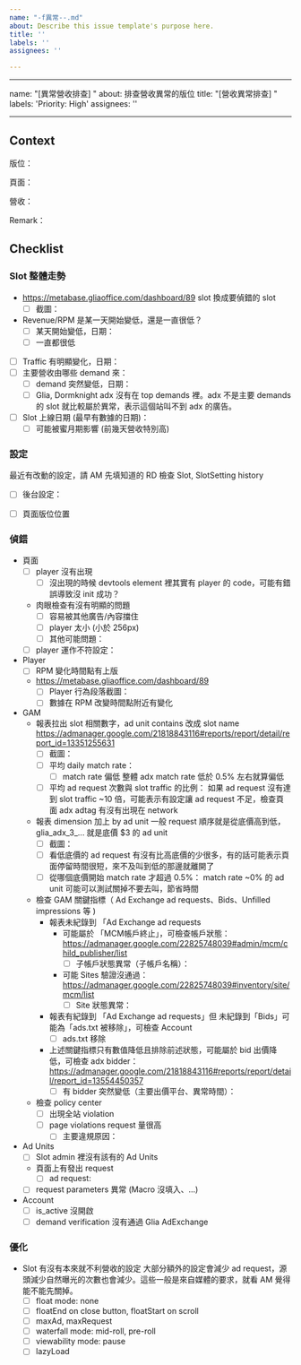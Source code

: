 ```yaml
---
name: "-f異常--.md"
about: Describe this issue template's purpose here.
title: ''
labels: ''
assignees: ''

---
```


---
name: "[異常營收排查] "
about: 排查營收異常的版位
title: "[營收異常排查] "
labels: 'Priority: High'
assignees: ''

---

## Context
版位：

頁面：

營收：

Remark：

## Checklist
### Slot 整體走勢
- https://metabase.gliaoffice.com/dashboard/89
slot 換成要偵錯的 slot
  - [ ] 截圖：
- Revenue/RPM 是某一天開始變低，還是一直很低？
  - [ ] 某天開始變低，日期：
  - [ ] 一直都很低
- [ ] Traffic 有明顯變化，日期：
- [ ] 主要營收由哪些 demand 來：
  - [ ] demand 突然變低，日期：
  - [ ] Glia, Dormknight adx 沒有在 top demands 裡。adx 不是主要 demands 的 slot 就比較屬於異常，表示這個站叫不到 adx 的廣告。
- [ ] Slot 上線日期 (最早有數據的日期)：
  - [ ] 可能被蜜月期影響 (前幾天營收特別高)

### 設定
最近有改動的設定，請 AM 先填知道的
RD 檢查 Slot, SlotSetting history
- [ ] 後台設定：
- [ ] 頁面版位位置


### 偵錯
  - 頁面
    - [ ] player 沒有出現
      - [ ] 沒出現的時候 devtools element 裡其實有 player 的 code，可能有錯誤導致沒 init 成功？
    - 肉眼檢查有沒有明顯的問題
      - [ ] 容易被其他廣告/內容擋住
      - [ ] player 太小 (小於 256px)
      - [ ] 其他可能問題：
    - [ ] player 運作不符設定：
  - Player
    - [ ] RPM 變化時間點有上版
    - https://metabase.gliaoffice.com/dashboard/89
      - [ ] Player 行為段落截圖：
      - [ ] 數據在 RPM 改變時間點附近有變化
- GAM
  - 報表拉出 slot 相關數字，ad unit contains 改成 slot name
https://admanager.google.com/21818843116#reports/report/detail/report_id=13351255631
    - [ ] 截圖：
    - [ ] 平均 daily match rate：
      - [ ] match rate 偏低
整體 adx match rate 低於 0.5% 左右就算偏低
    - [ ] 平均 ad request 次數與 slot traffic 的比例：
如果 ad request 沒有達到 slot traffic ~10 倍，可能表示有設定讓 ad request 不足，檢查頁面 adx adtag 有沒有出現在 network
  - 報表 dimension 加上 by ad unit
一般 request 順序就是從底價高到低，glia_adx_3_... 就是底價 $3 的 ad unit
    - [ ] 截圖：
    - [ ] 看低底價的 ad request 有沒有比高底價的少很多，有的話可能表示頁面停留時間很短，來不及叫到低的那邊就離開了
    - [ ] 從哪個底價開始 match rate 才超過 0.5%：
match rate ~0% 的 ad unit 可能可以測試關掉不要去叫，節省時間
  - 檢查 GAM 關鍵指標（ Ad Exchange ad requests、Bids、Unfilled impressions 等 )
      - 報表未紀錄到 「Ad Exchange ad requests
        - 可能屬於 「MCM帳戶終止」，可檢查帳戶狀態：https://admanager.google.com/22825748039#admin/mcm/child_publisher/list
          - [ ] 子帳戶狀態異常（子帳戶名稱）：
        - 可能 Sites 驗證沒通過：https://admanager.google.com/22825748039#inventory/site/mcm/list
          - [ ] Site 狀態異常：
      - 報表有紀錄到 「Ad Exchange ad requests」但 未紀錄到「Bids」可能為「ads.txt 被移除」，可檢查 Account 
        - [ ] ads.txt 移除
      - 上述關鍵指標只有數值降低且排除前述狀態，可能屬於 bid 出價降低，可檢查 adx bidder：https://admanager.google.com/21818843116#reports/report/detail/report_id=13554450357
        - [ ] 有 bidder 突然變低（主要出價平台、異常時間）：
  - 檢查 policy center 
    - [ ] 出現全站 violation
    - [ ] page violations request 量很高
      - [ ] 主要違規原因：
- Ad Units
  - [ ] Slot admin 裡沒有該有的 Ad Units
  - 頁面上有發出 request
    - [ ] ad request:
  - [ ] request parameters 異常 (Macro 沒填入、...)
- Account
  - [ ] is_active 沒開啟
  - [ ] demand verification 沒有通過 Glia AdExchange

### 優化
- Slot 有沒有本來就不利營收的設定
大部分額外的設定會減少 ad request，源頭減少自然曝光的次數也會減少。這些一般是來自媒體的要求，就看 AM 覺得能不能先關掉。
  - [ ] float mode: none
  - [ ] floatEnd on close button, floatStart on scroll
  - [ ] maxAd, maxRequest
  - [ ] waterfall mode: mid-roll, pre-roll
  - [ ] viewability mode: pause
  - [ ] lazyLoad
